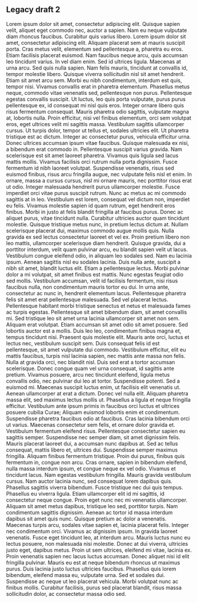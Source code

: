 ## Legacy draft 2

Lorem ipsum dolor sit amet, consectetur adipiscing elit. Quisque sapien velit, aliquet eget commodo nec, auctor a sapien. Nam eu neque vulputate diam rhoncus faucibus. Curabitur quis varius libero. Lorem ipsum dolor sit amet, consectetur adipiscing elit. Aliquam placerat sem at mauris suscipit porta. Cras metus velit, elementum sed pellentesque a, pharetra eu eros. Etiam facilisis placerat euismod. Nam faucibus neque arcu, quis accumsan leo tincidunt varius. In vel diam enim. Sed id ultrices ligula. Maecenas at urna arcu. Sed quis nulla sapien. Nam felis mauris, tincidunt at convallis id, tempor molestie libero. Quisque viverra sollicitudin nisl sit amet hendrerit. Etiam sit amet arcu sem. Morbi eu nibh condimentum, interdum est quis, tempor nisi. Vivamus convallis erat in pharetra elementum. Phasellus metus neque, commodo vitae venenatis sed, pellentesque non purus. Pellentesque egestas convallis suscipit. Ut luctus, leo quis porta vulputate, purus purus pellentesque ex, id consequat mi nisl quis eros. Integer ornare libero quis risus fermentum consequat. Mauris pharetra odio sagittis, vulputate magna at, lobortis nulla. Proin efficitur, nisi vel finibus elementum, orci sem volutpat eros, eget ultrices velit mi sagittis massa. Vestibulum sagittis ullamcorper cursus. Ut turpis dolor, tempor ut tellus et, sodales ultricies elit. Ut pharetra tristique est ac dictum. Integer ac consectetur purus, vehicula efficitur urna. Donec ultrices accumsan ipsum vitae faucibus. Quisque malesuada ex nisi, a bibendum erat commodo in. Pellentesque suscipit varius gravida. Nam scelerisque est sit amet laoreet pharetra. Vivamus quis ligula sed lacus mattis mollis. Vivamus facilisis orci rutrum nulla porta dignissim. Fusce fermentum id nibh laoreet volutpat. Suspendisse venenatis, risus sed euismod finibus, risus arcu fringilla augue, nec vulputate felis nisl et enim. In ornare, massa a cursus cursus, nisl mi ornare mauris, nec porttitor risus erat ut odio. Integer malesuada hendrerit purus ullamcorper molestie. Fusce imperdiet orci vitae purus suscipit rutrum. Nunc ac metus ac mi commodo sagittis at in leo. Vestibulum est lorem, consequat vel dictum non, imperdiet eu felis. Vivamus molestie sapien id quam rutrum, eget hendrerit eros finibus. Morbi in justo at felis blandit fringilla at faucibus purus. Donec ac aliquet purus, vitae tincidunt nulla. Curabitur ultricies auctor quam tincidunt molestie. Quisque tristique metus nunc, in pretium lectus dictum at. Nullam scelerisque placerat dui, maximus commodo augue mollis quis. Nulla gravida ex sed lectus consectetur laoreet et vel ex. Proin pretium libero non leo mattis, ullamcorper scelerisque diam hendrerit. Quisque gravida, dui a porttitor interdum, velit quam pulvinar arcu, eu blandit sapien velit ut lacus. Vestibulum congue eleifend odio, in aliquam leo sodales sed. Nam eu lacinia ipsum. Aenean sagittis nisl eu sodales lacinia. Duis nulla ante, suscipit a nibh sit amet, blandit luctus elit. Etiam a pellentesque lectus. Morbi pulvinar dolor a mi volutpat, sit amet finibus est mattis. Nunc egestas feugiat odio sed mollis. Vestibulum accumsan, velit id facilisis fermentum, nisi risus faucibus nulla, non condimentum mauris tortor eu dui. In urna ante, consectetur ac nunc in, hendrerit elementum lacus. Pellentesque pharetra felis sit amet erat pellentesque malesuada. Sed vel placerat lectus. Pellentesque habitant morbi tristique senectus et netus et malesuada fames ac turpis egestas. Pellentesque sit amet bibendum diam, sit amet convallis mi. Sed tristique leo sit amet urna lacinia ullamcorper sit amet non sem. Aliquam erat volutpat. Etiam accumsan sit amet odio sit amet posuere. Sed lobortis auctor est a mollis. Duis leo leo, condimentum finibus magna et, tempus tincidunt nisi. Praesent quis molestie elit. Mauris ante orci, luctus et lectus nec, vestibulum suscipit sem. Duis consequat felis id est pellentesque, sit amet vulputate dui commodo. Vestibulum efficitur, elit eu mattis faucibus, turpis nisl lacinia sapien, nec mattis ante massa non felis. Nulla at gravida orci, nec blandit nisl. Duis sed erat a tortor accumsan scelerisque. Donec congue quam vel urna consequat, id sagittis ante pretium. Vivamus posuere, arcu nec tincidunt eleifend, ligula metus convallis odio, nec pulvinar dui leo at tortor. Suspendisse potenti. Sed a euismod mi. Maecenas suscipit luctus enim, ut facilisis elit venenatis ut. Aenean ullamcorper at erat a dictum. Donec vel nulla elit. Aliquam pharetra massa elit, sed maximus lectus mollis ut. Phasellus a ligula et neque fringilla efficitur. Vestibulum ante ipsum primis in faucibus orci luctus et ultrices posuere cubilia Curae; Aliquam euismod lobortis enim et condimentum. Suspendisse pharetra faucibus odio at faucibus. Cras lacinia bibendum orci ut varius. Maecenas consectetur sem felis, et ornare dolor gravida et. Vestibulum fermentum eleifend risus. Pellentesque consectetur sapien eu sagittis semper. Suspendisse nec semper diam, sit amet dignissim felis. Mauris placerat laoreet dui, a accumsan nunc dapibus at. Sed ac tellus consequat, mattis libero et, ultrices dui. Suspendisse semper maximus fringilla. Aliquam finibus fermentum tristique. Proin dui purus, finibus quis fermentum in, congue non arcu. Cras ornare, sapien in bibendum eleifend, nulla massa interdum ipsum, et congue neque ex vel odio. Vivamus et tincidunt lacus. Nam egestas vestibulum fringilla. Mauris gravida vestibulum cursus. Nam auctor lacinia nunc, sed consequat lorem dapibus quis. Phasellus sagittis viverra bibendum. Fusce tristique nec dui quis tempus. Phasellus eu viverra ligula. Etiam ullamcorper elit id mi sagittis, id consectetur neque congue. Proin eget nunc nec mi venenatis ullamcorper. Aliquam sit amet metus dapibus, tristique leo sed, porttitor turpis. Nam condimentum sagittis dignissim. Aenean ac tortor id massa interdum dapibus sit amet quis nunc. Quisque pretium ac dolor a venenatis. Maecenas turpis arcu, sodales vitae sapien et, lacinia placerat felis. Integer nec condimentum orci. Vivamus ac dignissim ipsum. In gravida laoreet venenatis. Fusce eget tincidunt leo, at interdum arcu. Mauris luctus nunc eu lectus posuere, non malesuada nisi molestie. Donec at dui viverra, ultricies justo eget, dapibus metus. Proin ut sem ultrices, eleifend mi vitae, lacinia ex. Proin venenatis sapien nec lacus luctus accumsan. Donec aliquet nisi id elit fringilla pulvinar. Mauris eu est at neque bibendum rhoncus ut maximus purus. Duis lacinia justo luctus ultricies faucibus. Phasellus quis lorem bibendum, eleifend massa eu, vulputate urna. Sed et sodales dui. Suspendisse ac neque ut leo placerat vehicula. Morbi volutpat nunc ac finibus mollis. Curabitur facilisis, purus sed placerat blandit, risus massa sollicitudin dolor, ac consectetur massa odio sed.